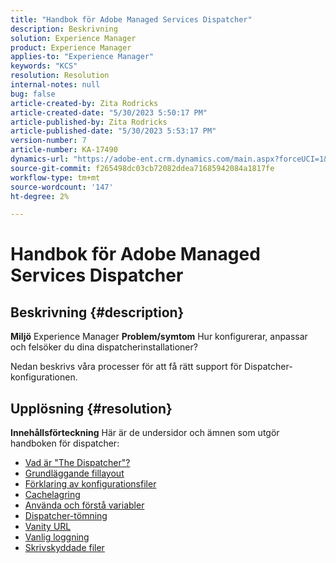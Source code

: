 ```yaml
---
title: "Handbok för Adobe Managed Services Dispatcher"
description: Beskrivning
solution: Experience Manager
product: Experience Manager
applies-to: "Experience Manager"
keywords: "KCS"
resolution: Resolution
internal-notes: null
bug: false
article-created-by: Zita Rodricks
article-created-date: "5/30/2023 5:50:17 PM"
article-published-by: Zita Rodricks
article-published-date: "5/30/2023 5:53:17 PM"
version-number: 7
article-number: KA-17490
dynamics-url: "https://adobe-ent.crm.dynamics.com/main.aspx?forceUCI=1&pagetype=entityrecord&etn=knowledgearticle&id=fe70e26b-12ff-ed11-8f6e-6045bd006239"
source-git-commit: f265498dc03cb72082ddea71685942084a1817fe
workflow-type: tm+mt
source-wordcount: '147'
ht-degree: 2%

---
```


# Handbok för Adobe Managed Services Dispatcher

## Beskrivning {#description}

<b>Miljö</b>
Experience Manager
<b>Problem/symtom</b>
Hur konfigurerar, anpassar och felsöker du dina dispatcherinstallationer?

Nedan beskrivs våra processer för att få rätt support för Dispatcher-konfigurationen.


## Upplösning {#resolution}

<b>Innehållsförteckning</b>
Här är de undersidor och ämnen som utgör handboken för dispatcher:

- [Vad är &quot;The Dispatcher&quot;?](https://experienceleague.adobe.com/docs/experience-cloud-kcs/kbarticles/KA-17911.html)
- [Grundläggande fillayout](https://experienceleague.adobe.com/docs/experience-cloud-kcs/kbarticles/KA-17502.html)
- [Förklaring av konfigurationsfiler](https://experienceleague.adobe.com/docs/experience-cloud-kcs/kbarticles/KA-17477.html)
- [Cachelagring](https://experienceleague.adobe.com/docs/experience-cloud-kcs/kbarticles/KA-17912.html)
- [Använda och förstå variabler](https://experienceleague.adobe.com/docs/experience-cloud-kcs/kbarticles/KA-17487.html)
- [Dispatcher-tömning](https://experienceleague.adobe.com/docs/experience-cloud-kcs/kbarticles/KA-17493.html)
- [Vanity URL](https://experienceleague.adobe.com/docs/experience-cloud-kcs/kbarticles/KA-17463.html)
- [Vanlig loggning](https://experienceleague.adobe.com/docs/experience-cloud-kcs/kbarticles/KA-17914.html%3Flang%3Den)
- [Skrivskyddade filer](https://experienceleague.adobe.com/docs/experience-cloud-kcs/kbarticles/KA-17483.html)

